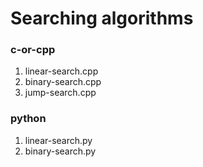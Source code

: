 # Searching algorithms

### c-or-cpp

1. linear-search.cpp
2. binary-search.cpp
3. jump-search.cpp

### python

1. linear-search.py
2. binary-search.py

